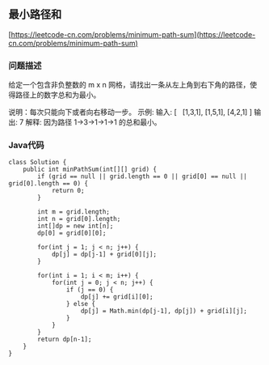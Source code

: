 ## 最小路径和
[https://leetcode-cn.com/problems/minimum-path-sum](https://leetcode-cn.com/problems/minimum-path-sum)

### 问题描述
给定一个包含非负整数的 m x n 网格，请找出一条从左上角到右下角的路径，使得路径上的数字总和为最小。

说明：每次只能向下或者向右移动一步。
示例:
输入:
[
  [1,3,1],
  [1,5,1],
  [4,2,1]
]
输出: 7
解释: 因为路径 1→3→1→1→1 的总和最小。

### Java代码
```
class Solution {
    public int minPathSum(int[][] grid) {
        if (grid == null || grid.length == 0 || grid[0] == null || grid[0].length == 0) {
            return 0;
        }

        int m = grid.length;
        int n = grid[0].length;
        int[]dp = new int[n];
        dp[0] = grid[0][0];

        for(int j = 1; j < n; j++) {
            dp[j] = dp[j-1] + grid[0][j];
        }

        for(int i = 1; i < m; i++) {
            for(int j = 0; j < n; j++) {
                if (j == 0) {
                    dp[j] += grid[i][0];
                } else {
                    dp[j] = Math.min(dp[j-1], dp[j]) + grid[i][j];
                }
            }
        }
        return dp[n-1];
    }
}
```
